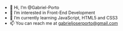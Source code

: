 - 👋 Hi, I’m @Gabriel-Porto
- 👀 I’m interested in Front-End Development
- 🌱 I’m currently learning JavaScript, HTML5 and CSS3
- 📫 You can reach me at gabrieljoserporto@gmail.com
